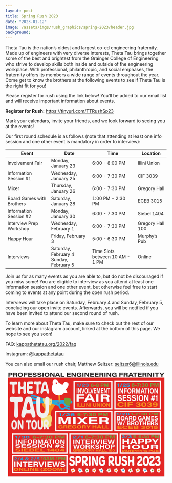 ```yaml
---
layout: post
title: Spring Rush 2023
date: "2023-01-12"
image: /assets/imgs/rush_graphics/spring-2023/header.jpg
background:
---
```

Theta Tau is the nation’s oldest and largest co-ed engineering fraternity. Made up of engineers with very diverse interests, Theta Tau brings together some of the best and brightest from the Grainger College of Engineering who strive to develop skills both inside and outside of the engineering workplace. With professional, philanthropic, and social emphases, the fraternity offers its members a wide range of events throughout the year. Come get to know the brothers at the following events to see if Theta Tau is the right fit for you!

Please register for rush using the link below! You’ll be added to our email list and will receive important information about events.

**Register for Rush:** <https://tinyurl.com/TTRushSp23>

Mark your calendars, invite your friends, and we look forward to seeing you at the events!

Our first round schedule is as follows (note that attending at least one info session and one other event is mandatory in order to interview):

| Event                     | Date                                          | Time                            | Location         |
|---------------------------|-----------------------------------------------|---------------------------------|------------------|
| Involvement Fair          | Monday, January 23                            | 6:00 - 8:00 PM                  | Illini Union     |
| Information Session #1    | Wednesday, January 25                         | 6:00 - 7:30 PM                  | CIF 3039         |
| Mixer                     | Thursday, January 26                          | 6:00 - 7:30 PM                  | Gregory Hall     |
| Board Games with Brothers | Saturday, January 28                          | 1:00 PM - 2:30 PM               | ECEB 3015        |
| Information Session #2    | Monday, January 30                            | 6:00 - 7:30 PM                  | Siebel 1404      |
| Interview Prep Workshop   | Wednesday, February 1                         | 6:00 - 7:30 PM                  | Gregory Hall 100 |
| Happy Hour                | Friday, February 3                            | 5:00 - 6:30 PM                  | Murphy’s Pub     |
| Interviews                | Saturday, February 4 <br/> Sunday, February 5 | Time Slots between 10 AM - 1 PM | Online           |



Join us for as many events as you are able to, but do not be discouraged if you miss some! You are eligible to interview as you attend at least one information session and one other event, but otherwise feel free to start coming to events at any point during the open rush period.

Interviews will take place on Saturday, February 4 and Sunday, February 5, concluding our open invite events. Afterwards, you will be notified if you have been invited to attend our second round of rush.

To learn more about Theta Tau, make sure to check out the rest of our website and our instagram account, linked at the bottom of this page.
We hope to see you soon!

FAQ: [kappathetatau.org/2022/faq](https://kappathetatau.org/2022/faq)

Instagram: [@kappathetatau](https://www.instagram.com/kappathetatau/)

You can also email our rush chair, Matthew Seltzer: [seltzer6@illinois.edu](mailto:seltzer6@illinois.edu)

![](/assets/imgs/rush_graphics/spring-2023/spring-rush-2023-schedule.jpg)